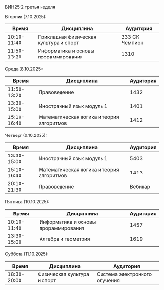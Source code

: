 БИН25-2 третья неделя

Вторник (7.10.2025):
 
| Время       | Дисциплина                             | Аудитория      |
| ----------- | -------------------------------------- | -------------- |
| 10:10-11:40 | Прикладная физическая культура и спорт | 233 СК Чемпион |
| 11:50-13:20 | Информатика и основы прораммирования   | 1310           |

Среда (8.10.2025):

| Время       | Дисциплина                                | Аудитория |
| ----------- | ----------------------------------------- | --------- |
| 11:50-13:20 | Правоведение                              | 1432      |
| 13:30-15:00 | Иностранный язык модуль 1                 | 1401      |
| 15:10-16:40 | Математическая логика и теория алгоритмов | 1412      |

Четверг (9.10.2025):

| Время       | Дисциплина                                | Аудитория |
| ----------- | ----------------------------------------- | --------- |
| 13:30-15:00 | Иностранный язык модуль 1                 | 5403      |
| 15:10-16:40 | Математическая логика и теория алгоритмов | 1413      |
| 20:10-21:30 | Правоведение                              | Вебинар   |

Пятница (10.10.2025):

| Время       | Дисциплина                           | Аудитория |
| ----------- | ------------------------------------ | --------- |
| 10:10-11:40 | Информатика и основы прораммирования | 1457      |
| 13:30-15:00 | Алгебра и геометрия                  | 1619      |

Суббота (11.10.2025):

| Время       | Дисциплина                  | Аудитория                     |
| ----------- | --------------------------- | ----------------------------- |
| 18:30-20:00 | Физическая культура и спорт | Система электронного обучения |